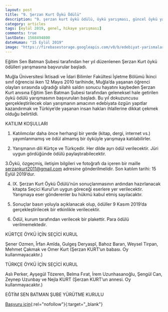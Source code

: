 ```yaml
---
layout: post
title: "9. Şerzan Kurt Öykü Ödülü"
description: "9. şerzan kurt öykü ödülü, öykü yarışması, güncel öykü yarışmaları 2019, eğitim sen, batman şubesi"
category: articles
tags: [eylül 2019, genel, hikaye yarışması]
comments: true
lastDate: 1568494800
dateHuman: "15 Eylül 2019"
image: "https://firebasestorage.googleapis.com/v0/b/edebiyat-yarismalari.appspot.com/o/serzan-kurt-oyku-yarismasi.png?alt=media&token=8aa11bbe-390d-42cd-98da-49334674160d"
---
```


Eğitim Sen Batman Şubesi tarafından her yıl düzenlenen Şerzan Kurt öykü ödülleri yarışmasına başvurular başladı.

Muğla Üniversitesi İktisadi ve İdari Bilimler Fakültesi İşletme Bölümü İkinci sınıf öğrencisi iken 12 Mayıs 2010 tarihinde, Muğla’da yaşanan öğrenci olayları sırasında uğradığı silahlı saldırı sonucu hayatını kaybeden Şerzan Kurt anısına Eğitim Sen Batman Şubesi tarafından geleneksel hale getirilen öykü ödülü yarışmasının başvuruları başladı. Bu yıl dokuzuncusu gerçekleştirilecek olan yarışmanın amacının edebiyata özgün yapıtlar kazandırmak ve Türkiye’de yaşanan insan hakları ihlallerine dikkat çekmek olduğu belirtildi.

KATILIM KOŞULLARI

1. Katılımcılar daha önce herhangi bir yerde (kitap, dergi, internet vs.) yayımlanmamış ve ödül almamış bir öyküyle yarışmaya katılabilirler.

2. Yarışmanın dili Kürtçe ve Türkçedir. Her dilde ayrı ödül verilecektir. Jüri uygun gördüğünde ödülü paylaştırabilecektir.

3.Öykü, özgeçmiş, iletişim bilgileri ve fotoğrafı da içeren bir maille serzankurt2011@gmail.com adresine gönderilmelidir. Son katılım tarihi: 15 Eylül 2019’dur.

4. IX. Şerzan Kurt Öykü Ödülü’nün sonuçlanmasının ardından hazırlanacak kitapta Seçici Kurul’un uygun göreceği eserlere yer verilecektir. Yarışmaya eser gönderenler bu hükmü kabul etmiş sayılacaktır.

5. Sonuçlar basın yoluyla açıklanacak olup,  ödüller 9 Kasım 2019’da gerçekleştirilecek bir etkinlikle verilecektir.

6. Ödül, kurum tarafından verilecek bir plakettir. Para ödülü verilmemektedir.

KÜRTÇE ÖYKÜ İÇİN SEÇİCİ KURUL

Şener Ozmen, Îrfan Amîda, Gulgeş Deryaspî, Bahoz Baran, Weysel Tirpan, Mehmet Çakmak ve Omer Kurt (Şerzan KURT’un babası. Oy kullanmayacaktır.)

TÜRKÇE ÖYKÜ İÇİN SEÇİCİ KURUL

Aslı Perker, Ayşegül Tözeren, Belma Fırat, İrem Uzunhasanoğlu, Şengül Can, Zeynep Uzunbay ve Nejla KURT (Şerzan KURT’un annesi. Oy kullanmayacaktır.)

EĞTİM SEN BATMAN ŞUBE YÜRÜTME KURULU

[Başvuru için](http://www.batmanolaygazetesi.com/haber-batman-haber-%C5%9Eerzan-Kurt-%C3%B6yk%C3%BC-%C3%B6d%C3%BCl%C3%BC-yar%C4%B1%C5%9Fma-ba%C5%9Fvurusu-ba%C5%9Flad%C4%B1-8990.html?utm_source=edebiyatyarismalari.com&utm_medium=affiliate&utm_campaign=cpc){:rel="nofollow"}{:target="_blank"}
